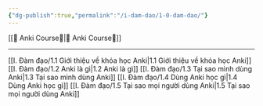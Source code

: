```yaml
---
{"dg-publish":true,"permalink":"/i-dam-dao/1-0-dam-dao/"}
---
```


[[🌟 Anki Course🌟\|🌟 Anki Course🌟]]
___
[[I. Đàm đạo/1.1 Giới thiệu về khóa học Anki\|1.1 Giới thiệu về khóa học Anki]]
[[I. Đàm đạo/1.2 Anki là gì\|1.2 Anki là gì]]
[[I. Đàm đạo/1.3 Tại sao mình dùng Anki\|1.3 Tại sao mình dùng Anki]]
[[I. Đàm đạo/1.4 Dùng Anki học gì\|1.4 Dùng Anki học gì]]
[[I. Đàm đạo/1.5 Tại sao mọi người dùng Anki\|1.5 Tại sao mọi người dùng Anki]]